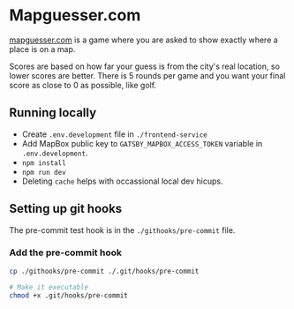 # Mapguesser.com 

[mapguesser.com](https://www.mapguesser.com/) is a game where you are asked to show exactly where a place is on a map. 

Scores are based on how far your guess is from the city's real location, so lower scores are better. There is 5 rounds per game and you want your final score as close to 0 as possible, like golf.

## Running locally
- Create `.env.development` file in `./frontend-service`
- Add MapBox public key to `GATSBY_MAPBOX_ACCESS_TOKEN` variable in `.env.development`. 
- `npm install`
- `npm run dev`
- Deleting `cache` helps with occassional local dev hicups.

## Setting up git hooks 
The pre-commit test hook is in the `./githooks/pre-commit` file.

### Add the pre-commit hook
```bash
cp ./githooks/pre-commit ./.git/hooks/pre-commit

# Make it executable
chmod +x .git/hooks/pre-commit
```
